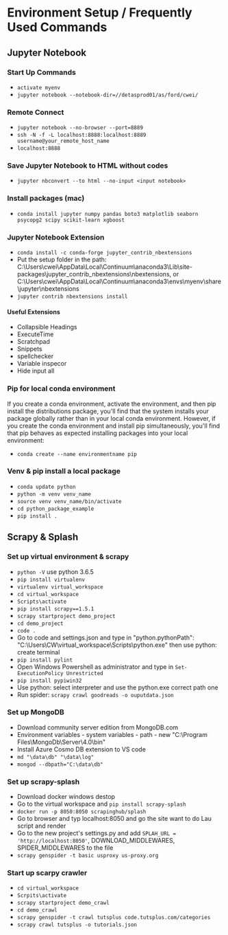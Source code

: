 # Environment Setup / Frequently Used Commands

## Jupyter Notebook
### Start Up Commands
- `activate myenv`
- `jupyter notebook --notebook-dir=//detasprod01/as/ford/cwei/`

### Remote Connect
- `jupyter notebook --no-browser --port=8889`
- `ssh -N -f -L localhost:8888:localhost:8889 username@your_remote_host_name`
- `localhost:8888`

### Save Jupyter Notebook to HTML without codes
- `jupyter nbconvert --to html --no-input <input notebook>`

### Install packages (mac)
- `conda install jupyter numpy pandas boto3 matplotlib seaborn psycopg2 scipy scikit-learn xgboost`

### Jupyter Notebook Extension
- `conda install -c conda-forge jupyter_contrib_nbextensions`
- Put the setup folder in the path: C:\Users\cwei\AppData\Local\Continuum\anaconda3\Lib\site-packages\jupyter_contrib_nbextensions\nbextensions, or C:\Users\cwei\AppData\Local\Continuum\anaconda3\envs\myenv\share\jupyter\nbextensions
- `jupyter contrib nbextensions install`

#### Useful Extensions
- Collapsible Headings
- ExecuteTime
- Scratchpad
- Snippets
- spellchecker
- Variable inspecor
- Hide input all

### Pip for local conda environment
If you create a conda environment, activate the environment, and then pip install the distributions package, you'll find that the system installs your package globally rather than in your local conda environment. However, if you create the conda environment and install pip simultaneously, you'll find that pip behaves as expected installing packages into your local environment:
- `conda create --name environmentname pip`

### Venv & pip install a local package
- `conda update python`
- `python -m venv venv_name`
- `source venv venv_name/bin/activate`
- `cd python_package_example`
- `pip install .`

## Scrapy & Splash
### Set up virtual environment & scrapy
- `python -V` use python 3.6.5
- `pip install virtualenv`
- `virtualenv virtual_workspace`
- `cd virtual_workspace`
- `Scripts\activate`
- `pip install scrapy==1.5.1`
- `scrapy startproject demo_project`
- `cd demo_project`
- `code .`
- Go to code and settings.json and type in "python.pythonPath": "C:\\Users\\CW\\virtual_workspace\\Scripts\\python.exe" then use python: create terminal
- `pip install pylint`
- Open Windows Powershell as administrator and type in `Set-ExecutionPolicy Unrestricted`
- `pip install pypiwin32`
- Use python: select interpreter and use the python.exe correct path one
- Run spider: `scrapy crawl goodreads -o ouputdata.json`

### Set up MongoDB
- Download community server edition from MongoDB.com
- Environment variables - system variables - path - new "C:\Program Files\MongoDb\Server\4.0\bin"
- Install Azure Cosmo DB extension to VS code
- `md "\data\db" "\data\log"`
- `mongod --dbpath="C:\data\db"`

### Set up scrapy-splash
- Download docker windows destop
- Go to the virtual workspace and `pip install scrapy-splash`
- `docker run -p 8050:8050 scrapinghub/splash`
- Go to browser and typ localhost:8050 and go the site want to do Lau script and render
- Go to the new project's settings.py and add `SPLAH_URL = 'http://localhost:8050'`, DOWNLOAD_MIDDLEWARES, SPIDER_MIDDLEWARES to the file
- `scrapy genspider -t basic usproxy us-proxy.org`

### Start up scarpy crawler
- `cd virtual_workspace`
- `Scrpits\activate`
- `scrapy startproject demo_crawl`
- `cd demo_crawl`
- `scrapy genspider -t crawl tutsplus code.tutsplus.com/categories`
- `scrapy crawl tutsplus -o tutorials.json`


